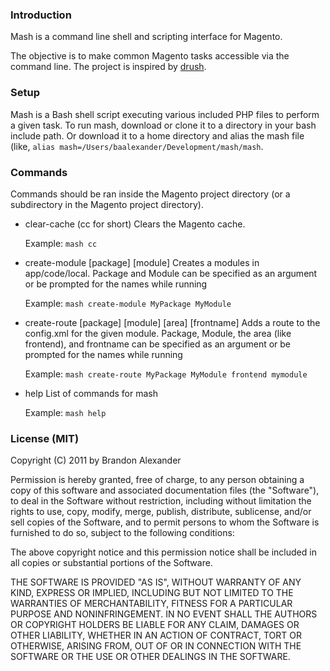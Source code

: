 
### Introduction

Mash is a command line shell and scripting interface for Magento.

The objective is to make common Magento tasks accessible via the command line.
The project is inspired by [drush](http://drupal.org/project/drush).

### Setup

Mash is a Bash shell script executing various included PHP files to perform a
given task. To run mash, download or clone it to a directory in your bash
include path. Or download it to a home directory and alias the mash file (like,
`alias mash=/Users/baalexander/Development/mash/mash`.

### Commands

Commands should be ran inside the Magento project directory (or a subdirectory
in the Magento project directory).

 * clear-cache (cc for short)
   Clears the Magento cache.

   Example: `mash cc`

 * create-module [package] [module]
   Creates a modules in app/code/local. Package and Module can be specified as
   an argument or be prompted for the names while running

   Example: `mash create-module MyPackage MyModule`

 * create-route [package] [module] [area] [frontname]
   Adds a route to the config.xml for the given module. Package, Module, the
   area (like frontend), and frontname can be specified as an argument or be
   prompted for the names while running

   Example: `mash create-route MyPackage MyModule frontend mymodule`

 * help
   List of commands for mash

   Example: `mash help`

### License (MIT)

Copyright (C) 2011 by Brandon Alexander

Permission is hereby granted, free of charge, to any person obtaining a copy
of this software and associated documentation files (the "Software"), to deal
in the Software without restriction, including without limitation the rights
to use, copy, modify, merge, publish, distribute, sublicense, and/or sell
copies of the Software, and to permit persons to whom the Software is
furnished to do so, subject to the following conditions:

The above copyright notice and this permission notice shall be included in
all copies or substantial portions of the Software.

THE SOFTWARE IS PROVIDED "AS IS", WITHOUT WARRANTY OF ANY KIND, EXPRESS OR
IMPLIED, INCLUDING BUT NOT LIMITED TO THE WARRANTIES OF MERCHANTABILITY,
FITNESS FOR A PARTICULAR PURPOSE AND NONINFRINGEMENT. IN NO EVENT SHALL THE
AUTHORS OR COPYRIGHT HOLDERS BE LIABLE FOR ANY CLAIM, DAMAGES OR OTHER
LIABILITY, WHETHER IN AN ACTION OF CONTRACT, TORT OR OTHERWISE, ARISING FROM,
OUT OF OR IN CONNECTION WITH THE SOFTWARE OR THE USE OR OTHER DEALINGS IN
THE SOFTWARE.

